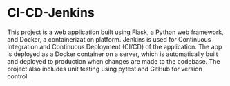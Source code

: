 # CI-CD-Jenkins
This project is a web application built using Flask, a Python web framework, and Docker, a containerization platform. Jenkins is used for Continuous Integration and Continuous Deployment (CI/CD) of the application. The app is deployed as a Docker container on a server, which is automatically built and deployed to production when changes are made to the codebase. The project also includes unit testing using pytest and GitHub for version control.
